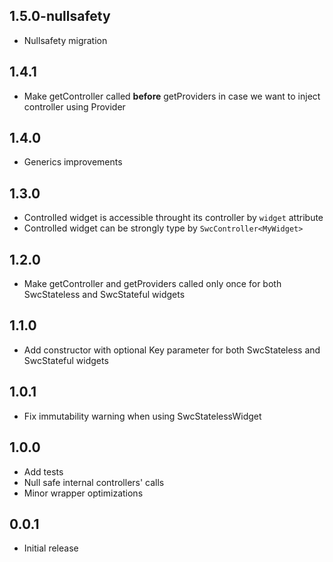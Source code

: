 ## 1.5.0-nullsafety
* Nullsafety migration

## 1.4.1
* Make getController called **before** getProviders in case we want to inject controller using Provider

## 1.4.0
* Generics improvements

## 1.3.0
* Controlled widget is accessible throught its controller by `widget` attribute
* Controlled widget can be strongly type by `SwcController<MyWidget>`

## 1.2.0
* Make getController and getProviders called only once for both SwcStateless and SwcStateful widgets


## 1.1.0
* Add constructor with optional Key parameter for both SwcStateless and SwcStateful widgets


## 1.0.1
* Fix immutability warning when using SwcStatelessWidget


## 1.0.0
* Add tests
* Null safe internal controllers' calls
* Minor wrapper optimizations


## 0.0.1
* Initial release
